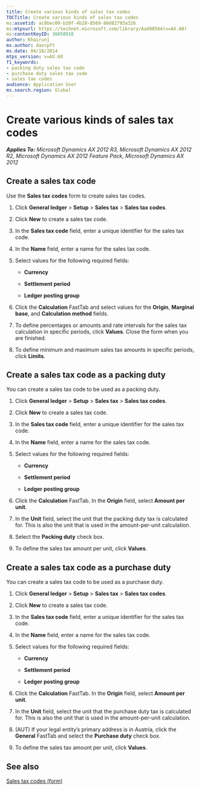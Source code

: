 ```yaml
---
title: Create various kinds of sales tax codes
TOCTitle: Create various kinds of sales tax codes
ms:assetid: ac8bec09-b20f-4b28-8569-88d82793a326
ms:mtpsurl: https://technet.microsoft.com/library/Aa498564(v=AX.60)
ms:contentKeyID: 36058918
author: Khairunj
ms.author: daxcpft
ms.date: 04/18/2014
mtps_version: v=AX.60
f1_keywords:
- packing duty sales tax code
- purchase duty sales tax code
- sales tax codes
audience: Application User
ms.search.region: Global
---
```


# Create various kinds of sales tax codes 


_**Applies To:** Microsoft Dynamics AX 2012 R3, Microsoft Dynamics AX 2012 R2, Microsoft Dynamics AX 2012 Feature Pack, Microsoft Dynamics AX 2012_

## Create a sales tax code

Use the **Sales tax codes** form to create sales tax codes.

1.  Click **General ledger** \> **Setup** \> **Sales tax** \> **Sales tax codes**.

2.  Click **New** to create a sales tax code.

3.  In the **Sales tax code** field, enter a unique identifier for the sales tax code.

4.  In the **Name** field, enter a name for the sales tax code.

5.  Select values for the following required fields:
    
      - **Currency**
    
      - **Settlement period**
    
      - **Ledger posting group**

6.  Click the **Calculation** FastTab and select values for the **Origin**, **Marginal base**, and **Calculation method** fields.

7.  To define percentages or amounts and rate intervals for the sales tax calculation in specific periods, click **Values**. Close the form when you are finished.

8.  To define minimum and maximum sales tax amounts in specific periods, click **Limits**.

## Create a sales tax code as a packing duty

You can create a sales tax code to be used as a packing duty.

1.  Click **General ledger** \> **Setup** \> **Sales tax** \> **Sales tax codes**.

2.  Click **New** to create a sales tax code.

3.  In the **Sales tax code** field, enter a unique identifier for the sales tax code.

4.  In the **Name** field, enter a name for the sales tax code.

5.  Select values for the following required fields:
    
      - **Currency**
    
      - **Settlement period**
    
      - **Ledger posting group**

6.  Click the **Calculation** FastTab. In the **Origin** field, select **Amount per unit**.

7.  In the **Unit** field, select the unit that the packing duty tax is calculated for. This is also the unit that is used in the amount-per-unit calculation.

8.  Select the **Packing duty** check box.

9.  To define the sales tax amount per unit, click **Values**.

## Create a sales tax code as a purchase duty

You can create a sales tax code to be used as a purchase duty.

1.  Click **General ledger** \> **Setup** \> **Sales tax** \> **Sales tax codes**.

2.  Click **New** to create a sales tax code.

3.  In the **Sales tax code** field, enter a unique identifier for the sales tax code.

4.  In the **Name** field, enter a name for the sales tax code.

5.  Select values for the following required fields:
    
      - **Currency**
    
      - **Settlement period**
    
      - **Ledger posting group**

6.  Click the **Calculation** FastTab. In the **Origin** field, select **Amount per unit**.

7.  In the **Unit** field, select the unit that the purchase duty tax is calculated for. This is also the unit that is used in the amount-per-unit calculation.

8.  (AUT) If your legal entity’s primary address is in Austria, click the **General** FastTab and select the **Purchase duty** check box.

9.  To define the sales tax amount per unit, click **Values**.

## See also

[Sales tax codes (form)](https://technet.microsoft.com/library/aa553257\(v=ax.60\))

  


